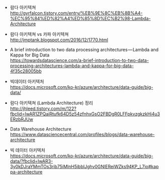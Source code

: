 * 람다 아키텍쳐 </br>
http://gyrfalcon.tistory.com/entry/%EB%9E%8C%EB%8B%A4-%EC%95%84%ED%82%A4%ED%85%8D%EC%B2%98-Lambda-Architecture </br>

* 람다 아키텍쳐 vs 카파 아키텍쳐 </br>
http://jmptank.blogspot.com/2016/12/1770.html </br>

* A brief introduction to two data processing architectures — Lambda and Kappa for Big Data </br>
https://towardsdatascience.com/a-brief-introduction-to-two-data-processing-architectures-lambda-and-kappa-for-big-data-4f35c28005bb </br>

* 빅데이터 아키텍처 </br>
https://docs.microsoft.com/ko-kr/azure/architecture/data-guide/big-data/ </br>

* 람다 아키텍쳐 (Lambda Architecture) 정리</br>
http://jhleed.tistory.com/m/122?fbclid=IwAR1ZPQaiRtufk64D5z54zfnhxGsO2FBDgR0LFFpkvzgkzkHi4u3ERzbRJUw</br>

* Data Warehouse Architecture</br>
https://www.datasciencecentral.com/profiles/blogs/data-warehouse-architecture</br>

* 빅 데이터 아키텍처</br>
https://docs.microsoft.com/ko-kr/azure/architecture/data-guide/big-data/?fbclid=IwAR3-3y0kDJraYMmTOs3rib75iMlnH5ibbIJghv0GNlEReiWZks94KP_L7io#kappa-architecture</br>
